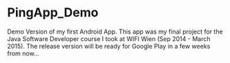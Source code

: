# PingApp_Demo
Demo Version of my first Android App.
This app was my final project for the Java Software Developer course I took at WIFI Wien (Sep 2014 - March 2015). 
The release version will be ready for Google Play in a few weeks from now...
